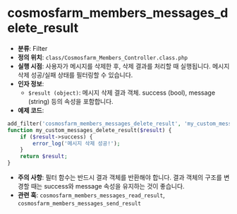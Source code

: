 # cosmosfarm_members_messages_delete_result

- **분류**: Filter
- **정의 위치**: `class/Cosmosfarm_Members_Controller.class.php`
- **실행 시점**: 사용자가 메시지를 삭제한 후, 삭제 결과를 처리할 때 실행됩니다. 메시지 삭제 성공/실패 상태를 필터링할 수 있습니다.
- **인자 정보**:
  - `$result (object)`: 메시지 삭제 결과 객체. success (bool), message (string) 등의 속성을 포함합니다.
- **예제 코드**:

```php
add_filter('cosmosfarm_members_messages_delete_result', 'my_custom_messages_delete_result');
function my_custom_messages_delete_result($result) {
    if ($result->success) {
        error_log('메시지 삭제 성공!');
    }
    return $result;
}
```

- **주의 사항**: 필터 함수는 반드시 결과 객체를 반환해야 합니다. 결과 객체의 구조를 변경할 때는 success와 message 속성을 유지하는 것이 좋습니다.
- **관련 훅**: `cosmosfarm_members_messages_read_result`, `cosmosfarm_members_messages_send_result`

